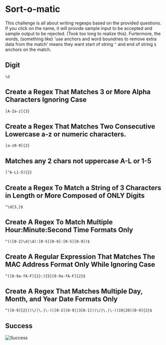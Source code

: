 # Sort-o-matic
This challenge is all about writing regexps based on the provided questions. If you click on the name, it will provide sample input to be accepted and sample output to be rejected. (Took too long to realize this). Furtermore, the words, (something like) 'use anchors and word boundries to remove extra data from the match' means they want start of string `^` and end of string `$` anchors on the match.

## Digit
```\d```
## Create a Regex That Matches 3 or More Alpha Characters Ignoring Case
```[A-Za-z]{3}```
## Create a Regex That Matches Two Consecutive Lowercase a-z or numeric characters.
```[a-z0-9]{2}```
## Matches any 2 chars not uppercase A-L or 1-5
```[^A-L1-5]{2}```
## Create a Regex To Match a String of 3 Characters in Length or More Composed of ONLY Digits
```^\d{3,}$```
## Create A Regex To Match Multiple Hour:Minute:Second Time Formats Only
```^(([0-2]\d|\d):[0-5][0-9]:[0-5][0-9])$```
## Create A Regular Expression That Matches The MAC Address Format Only While Ignoring Case
```^([0-9a-fA-F]{2}:){5}[0-9a-fA-F]{2}$```
## Create A Regex That Matches Multiple Day, Month, and Year Date Formats Only
```^([0-9]{2})(\/|\.|\-)([0-2][0-9]|3[0-1])(\/|\.|\-)(19|20)[0-9]{2}$```
## Success
![Success](img/success.png)